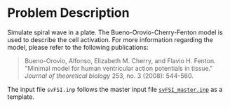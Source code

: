 
# **Problem Description**

Simulate spiral wave in a plate. The Bueno-Orovio-Cherry-Fenton model is used to describe the cell activation. For more information regarding the model, please refer to the following publications:

> Bueno-Orovio, Alfonso, Elizabeth M. Cherry, and Flavio H. Fenton. "Minimal model for human ventricular action potentials in tissue." *Journal of theoretical biology* 253, no. 3 (2008): 544-560.

The input file `svFSI.inp` follows the master input file [`svFSI_master.inp`](./svFSI_master.inp) as a template.
